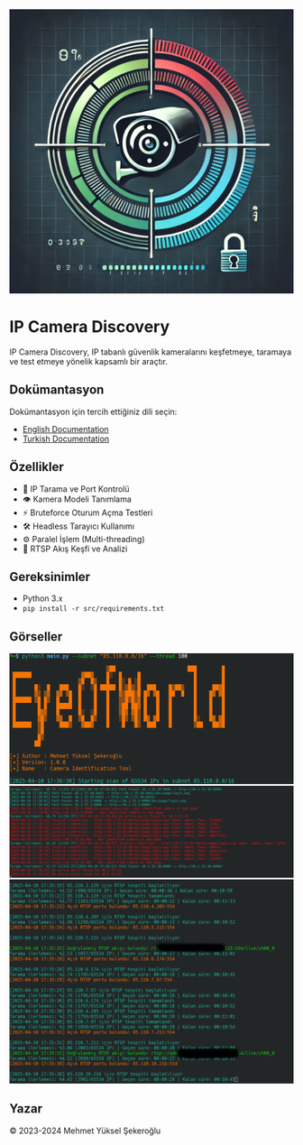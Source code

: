 <div align="center">
  <img src="img/logo.webp" alt="Logo">
</div>

# IP Camera Discovery

IP Camera Discovery, IP tabanlı güvenlik kameralarını keşfetmeye, taramaya ve test etmeye yönelik kapsamlı bir araçtır.

## Dokümantasyon

Dokümantasyon için tercih ettiğiniz dili seçin:

- [English Documentation](doc/en/README.md)
- [Turkish Documentation](doc/tr/README.md)

## Özellikler

- 🔎 IP Tarama ve Port Kontrolü
- 👁 Kamera Modeli Tanımlama
- ⚡ Bruteforce Oturum Açma Testleri
- 🛠 Headless Tarayıcı Kullanımı
- ⚙ Paralel İşlem (Multi-threading)
- 🎦 RTSP Akış Keşfi ve Analizi

## Gereksinimler

- Python 3.x
- `pip install -r src/requirements.txt`

## Görseller

<div align="center">
  <img src="img/main_template_1.png">
</div>

<div align="center">
  <img src="img/bruteforce.png">
</div>

<div align="center">
  <img src="img/rtsp_discovery_1.png">
</div>

## Yazar

© 2023-2024 Mehmet Yüksel Şekeroğlu
